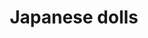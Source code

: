 ---
layout: activities
title: Japanese dolls
emoji: japanese_dolls
permalink: 🎎.html
image: assets/img/3moji/japanese_dolls.png
---